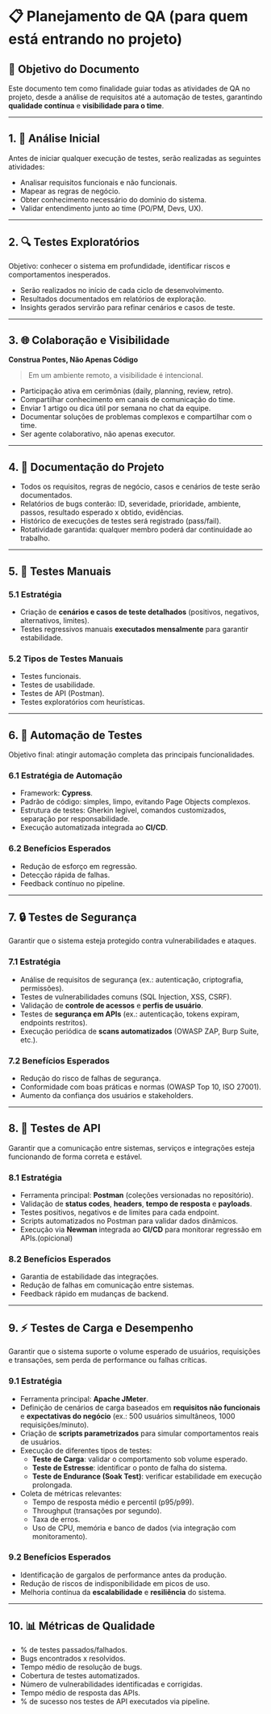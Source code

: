 # 📋 Planejamento de QA (para quem está entrando no projeto)

## 🔹 Objetivo do Documento

Este documento tem como finalidade guiar todas as atividades de QA no projeto, desde a análise de requisitos até a automação de testes, garantindo **qualidade contínua** e **visibilidade para o time**.

---

## 1. 📖 Análise Inicial

Antes de iniciar qualquer execução de testes, serão realizadas as seguintes atividades:

* Analisar requisitos funcionais e não funcionais.
* Mapear as regras de negócio.
* Obter conhecimento necessário do domínio do sistema.
* Validar entendimento junto ao time (PO/PM, Devs, UX).

---

## 2. 🔍 Testes Exploratórios

Objetivo: conhecer o sistema em profundidade, identificar riscos e comportamentos inesperados.

* Serão realizados no início de cada ciclo de desenvolvimento.
* Resultados documentados em relatórios de exploração.
* Insights gerados servirão para refinar cenários e casos de teste.

---

## 3. 🌐 Colaboração e Visibilidade

**Construa Pontes, Não Apenas Código**

> Em um ambiente remoto, a visibilidade é intencional.

* Participação ativa em cerimônias (daily, planning, review, retro).
* Compartilhar conhecimento em canais de comunicação do time.
* Enviar 1 artigo ou dica útil por semana no chat da equipe.
* Documentar soluções de problemas complexos e compartilhar com o time.
* Ser agente colaborativo, não apenas executor.

---

## 4. 📝 Documentação do Projeto

* Todos os requisitos, regras de negócio, casos e cenários de teste serão documentados.
* Relatórios de bugs conterão: ID, severidade, prioridade, ambiente, passos, resultado esperado x obtido, evidências.
* Histórico de execuções de testes será registrado (pass/fail).
* Rotatividade garantida: qualquer membro poderá dar continuidade ao trabalho.

---

## 5. 🧪 Testes Manuais

### 5.1 Estratégia

* Criação de **cenários e casos de teste detalhados** (positivos, negativos, alternativos, limites).
* Testes regressivos manuais **executados mensalmente** para garantir estabilidade.

### 5.2 Tipos de Testes Manuais

* Testes funcionais.
* Testes de usabilidade.
* Testes de API (Postman).
* Testes exploratórios com heurísticas.

---

## 6. 🤖 Automação de Testes

Objetivo final: atingir automação completa das principais funcionalidades.

### 6.1 Estratégia de Automação

* Framework: **Cypress**.
* Padrão de código: simples, limpo, evitando Page Objects complexos.
* Estrutura de testes: Gherkin legível, comandos customizados, separação por responsabilidade.
* Execução automatizada integrada ao **CI/CD**.

### 6.2 Benefícios Esperados

* Redução de esforço em regressão.
* Detecção rápida de falhas.
* Feedback contínuo no pipeline.

---

## 7. 🔒 Testes de Segurança

Garantir que o sistema esteja protegido contra vulnerabilidades e ataques.

### 7.1 Estratégia

* Análise de requisitos de segurança (ex.: autenticação, criptografia, permissões).
* Testes de vulnerabilidades comuns (SQL Injection, XSS, CSRF).
* Validação de **controle de acessos** e **perfis de usuário**.
* Testes de **segurança em APIs** (ex.: autenticação, tokens expiram, endpoints restritos).
* Execução periódica de **scans automatizados** (OWASP ZAP, Burp Suite, etc.).

### 7.2 Benefícios Esperados

* Redução do risco de falhas de segurança.
* Conformidade com boas práticas e normas (OWASP Top 10, ISO 27001).
* Aumento da confiança dos usuários e stakeholders.

---

## 8. 🔗 Testes de API

Garantir que a comunicação entre sistemas, serviços e integrações esteja funcionando de forma correta e estável.

### 8.1 Estratégia

* Ferramenta principal: **Postman** (coleções versionadas no repositório).
* Validação de **status codes**, **headers**, **tempo de resposta** e **payloads**.
* Testes positivos, negativos e de limites para cada endpoint.
* Scripts automatizados no Postman para validar dados dinâmicos.
* Execução via **Newman** integrada ao **CI/CD** para monitorar regressão em APIs.(opicional)

### 8.2 Benefícios Esperados

* Garantia de estabilidade das integrações.
* Redução de falhas em comunicação entre sistemas.
* Feedback rápido em mudanças de backend.

---

## 9. ⚡ Testes de Carga e Desempenho

Garantir que o sistema suporte o volume esperado de usuários, requisições e transações, sem perda de performance ou falhas críticas.  

### 9.1 Estratégia  

* Ferramenta principal: **Apache JMeter**.  
* Definição de cenários de carga baseados em **requisitos não funcionais** e **expectativas do negócio** (ex.: 500 usuários simultâneos, 1000 requisições/minuto).  
* Criação de **scripts parametrizados** para simular comportamentos reais de usuários.  
* Execução de diferentes tipos de testes:  
  - **Teste de Carga**: validar o comportamento sob volume esperado.  
  - **Teste de Estresse**: identificar o ponto de falha do sistema.  
  - **Teste de Endurance (Soak Test)**: verificar estabilidade em execução prolongada.  
* Coleta de métricas relevantes:  
  - Tempo de resposta médio e percentil (p95/p99).  
  - Throughput (transações por segundo).  
  - Taxa de erros.  
  - Uso de CPU, memória e banco de dados (via integração com monitoramento).  

### 9.2 Benefícios Esperados  

* Identificação de gargalos de performance antes da produção.  
* Redução de riscos de indisponibilidade em picos de uso.  
* Melhoria contínua da **escalabilidade** e **resiliência** do sistema.  

---

## 10. 📊 Métricas de Qualidade

* % de testes passados/falhados.
* Bugs encontrados x resolvidos.
* Tempo médio de resolução de bugs.
* Cobertura de testes automatizados.
* Número de vulnerabilidades identificadas e corrigidas.
* Tempo médio de resposta das APIs.
* % de sucesso nos testes de API executados via pipeline.
